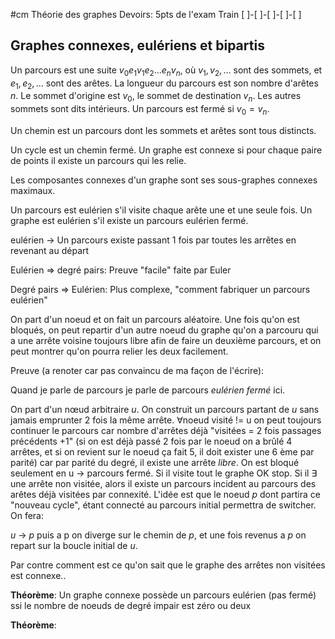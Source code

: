 #cm 
Théorie des graphes
Devoirs: 5pts de l'exam
Train
[     ]-[     ]-[    ]-[     ]-[     ]

## Graphes connexes, eulériens et bipartis

Un parcours est une suite $v_0 e_1 v_1 e_2 \ldots e_n v_n$, où $v_1, v_2, \ldots$ sont des sommets, et $e_1, e_2, \ldots$ sont des arêtes. La longueur du parcours est son nombre d'arêtes $n$. Le sommet d'origine est $v_0$, le sommet de destination $v_n$. Les autres sommets sont dits intérieurs. Un parcours est fermé si $v_0=v_n$.

Un chemin est un parcours dont les sommets et arêtes sont tous distincts.

Un cycle est un chemin fermé.
Un graphe est connexe si pour chaque paire de points il existe un parcours qui les relie.

Les composantes connexes d'un graphe sont ses sous-graphes connexes maximaux.

Un parcours est eulérien s'il visite chaque arête une et une seule fois. Un graphe est eulérien s'il existe un parcours eulérien fermé.

eulérien -> Un parcours existe passant 1 fois par toutes les arrêtes en revenant au départ

Eulérien => degré pairs: Preuve "facile" faite par Euler

Degré pairs => Eulérien: Plus complexe, "comment fabriquer un parcours eulérien"

On part d'un noeud et on fait un parcours aléatoire. Une fois qu'on est bloqués, on peut repartir d'un autre noeud du graphe qu'on a parcouru qui a une arrête voisine toujours libre afin de faire un deuxième parcours, et on peut montrer qu'on pourra relier les deux facilement.

Preuve (a renoter car pas convaincu de ma façon de l'écrire):

Quand je parle de parcours je parle de parcours *eulérien fermé* ici.

On part d'un nœud arbitraire *u*.
On construit un parcours partant de *u* sans jamais emprunter 2 fois la même arrête.
$\forall$noeud visité != u on peut toujours continuer le parcours car nombre d'arrêtes déjà "visitées = 2 fois passages précédents +1" (si on est déjà passé 2 fois par le noeud on a brûlé 4 arrêtes, et si on revient sur le noeud ça fait 5, il doit exister une 6 ème par parité) car par parité du degré, il existe une arrête *libre*. On est bloqué seulement en u -> parcours fermé. Si il visite tout le graphe OK stop. Si il $\exists$ une arrête non visitée, alors il existe un parcours incident au parcours des arêtes déjà visitées par connexité. L'idée est que le noeud *p* dont partira ce "nouveau cycle", étant connecté au parcours initial permettra de switcher. On fera:

*u* -> *p* puis a p on diverge sur le chemin de *p*, et une fois revenus a *p* on repart sur la boucle initial de *u*. 

Par contre comment est ce qu'on sait que le graphe des arrêtes non visitées est connexe.. 

**Théorème**: Un graphe connexe possède un parcours eulérien (pas fermé) ssi le nombre de noeuds de degré impair est zéro ou deux

**Théorème**: 




